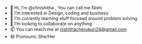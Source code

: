 - 👋 Hi, I’m @chnishitha , You can call me Nishi
- 👀 I’m interested in Design, coding and business
- 🌱 I’m currently learning stuff focused around problem solving
- 💞️ I’m looking to collaborate on anything
- 📫 You can reach me at nishithacherukuri24@gmail.com
- 😄 Pronouns: She/Her

<!---
chnishitha/chnishitha is a ✨ special ✨ repository because its `README.md` (this file) appears on your GitHub profile.
You can click the Preview link to take a look at your changes.
--->
